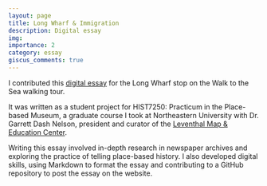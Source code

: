 ```yaml
---
layout: page
title: Long Wharf & Immigration
description: Digital essay
img: 
importance: 2
category: essay
giscus_comments: true
---
```


I contributed this [digital essay](https://walktothesea.com/locations/long-wharf) for the Long Wharf stop on the Walk to the Sea walking tour. 

It was written as a student project for HIST7250: Practicum in the Place-based Museum, a graduate course I took at Northeastern University with Dr. Garrett Dash Nelson, president and curator of the [Leventhal Map & Education Center](https://www.leventhalmap.org).

Writing this essay involved in-depth research in newspaper archives and exploring the practice of telling place-based history. I also developed digital skills, using Markdown to format the essay and contributing to a GitHub repository to post the essay on the website.
